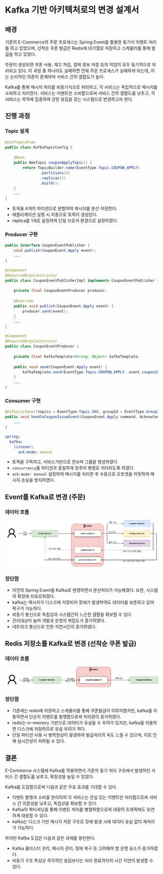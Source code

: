# Kafka 기반 아키텍처로의 변경 설계서

## 배경
기존의 E-Commerce의 주문 프로세스는 Spring Event를 활용한 동기식 이벤트 처리를 하고 있었으며, 선착순 쿠폰 발급은 Redis에 대기열로 저장하고 스케줄러를 통해 발급을 하고 있었다. 

주문이 생성되면 쿠폰 사용, 재고 차감, 결제 정보 저장 등의 작업이 모두 동기적으로 처리되고 있다. 
이 과정 중 하나라도 실패하면 전체 주문 프로세스가 실패하게 되는데, 이는 논리적인 의존이 존재하며 서비스 간의 결합도가 높다.

Kafka를 통해 메시지 처리를 비동기식으로 처리하고, 각 서비스는 독립적으로 메시지를 소비하고 처리한다. 
서비스는 이벤트만 소비함으로써 서비스 간의 결합도를 낮추고, 각 서비스는 목적에 집중하여 강한 응집을 갖는 시스템으로 변경하고자 한다.

## 진행 과정
### Topic 설계
```java
@Configuration
public class KafkaTopicConfig {

    @Bean
    public NewTopic couponApplyTopic() {
        return TopicBuilder.name(EventType.Topic.COUPON_APPLY)
                .partitions(4)
                .replicas(1)
                .build();
    }
    ...
}
```
- 토픽을 4개의 파티션으로 분할하여 메시지를 분산 저장한다.
- 애플리케이션 실행 시 자동으로 토픽이 생성된다.
- replica를 1개로 설정하여 단일 브로커 환경으로 설정하였다.

### Producer 구현
```java
public interface CouponEventPublisher {
    void publish(CouponEvent.Apply event);
    ...
}
```
```java
@Component
@RequiredArgsConstructor
public class CouponEventPublisherImpl implements CouponEventPublisher {

    private final CouponEventProducer producer;

    @Override
    public void publish(CouponEvent.Apply event) {
        producer.send(event);
    }
    ...
}
```
```java
@Component
@RequiredArgsConstructor
public class CouponEventProducer {

    private final KafkaTemplate<String, Object> kafkaTemplate;

    public void send(CouponEvent.Apply event) {
        kafkaTemplate.send(EventType.Topic.COUPON_APPLY, event.couponId().toString(), event);
    }
    ...
}
```

### Consumer 구현
```java
@KafkaListener(topics = EventType.Topic.XXX, groupId = EventType.GroupId.XXX, concurrency = "4")
public void handleCouponIssueEvent(CouponEvent.Apply command, Acknowledgment ack) { 
    ...
}
```
```yml
spring:
  kafka:
    listener:
      ack-mode: manual
```
- 토픽을 구독하고, 서비스기반으로 컨슈머 그룹을 형성하였다.
- `concurrency`를 파티션과 동일하게 맞추어 병렬로 처리되도록 하였다.
- `ack-mode: manual` 설정하여 메시지를 처리한 후 수동으로 오프셋을 커밋하여 메시지 손실을 방지하였다.

## Event를 Kafka로 변경 (주문)

### 데이터 흐름
![img](../images/kafka-order-service.png)
### 장단점
- 이전의 Spring Event를 Kafka로 변경하면서 분산처리가 가능해졌다. 또한, 시스템의 확장에 자유로워졌다.
- kafka는 메시지가 디스크에 저장되어 장애가 발생하여도 데이터를 보존하고 있어 복구가 가능하다.
- 비동기 통신으로 독립성과 시스템간의 느슨한 결합을 확보할 수 있다.
- 관리대상이 늘어 개발과 운영의 복잡도가 증가하였다.
- 네트워크 통신으로 인한 지연시간이 증가하였다.

## Redis 저장소를 Kafka로 변경 (선착순 쿠폰 발급)

### 데이터 흐름
![img](../images/kafka-coupon-service.png)
### 장단점
- 기존에는 redis에 저장하고 스케줄러를 통해 쿠폰발급이 이루어졌지만, kafka를 이용하면서 단순히 이벤트를 발행함으로써 처리량이 증가하였다.
- redis는 in-memory 기반으로 데이터가 유실될 수 우려가 있지만, kafka를 이용하면 디스크에 저장하므로 유실 우려가 적다.
- 단일 파티션 사용 시 병목현상이 발생하여 발급처리의 속도 느릴 수 있으며, 이로 인해 실시간성이 저하될 수 있다.

## 결론
E-Commerce 시스템에 Kafka를 적용하면서 기존의 동기 처리 구조에서 발생하던 서비스 간 결합도를 낮추고, 확장성을 높일 수 있었다.

Kafka를 도입함으로써 다음과 같은 주요 효과를 기대할 수 있다.
- 이벤트 발행과 소비를 분리하여 각 서비스는 관심 있는 이벤트만 처리함으로써 서비스 간 의존성을 낮추고, 독립성을 확보할 수 있다.
- Kafka의 파티셔닝을 통해 이벤트 처리를 병렬화함으로써 대량의 트래픽에도 유연하게 대응할 수 있다.
- kafka는 디스크 기반 메시지 저장 구조로 장애 발생 시에 데이터 유실 없이 재처리가 가능하다.

하지만 Kafka 도입은 다음과 같은 과제를 동반한다.
- Kafka 클러스터 관리, 메시지 관리, 장애 복구 등 고려해야 할 운영 요소가 증가하였다.
- 비동기 구조 특성상 즉각적인 응답보다는 처리 완료까지의 시간 지연이 발생할 수 있다.
